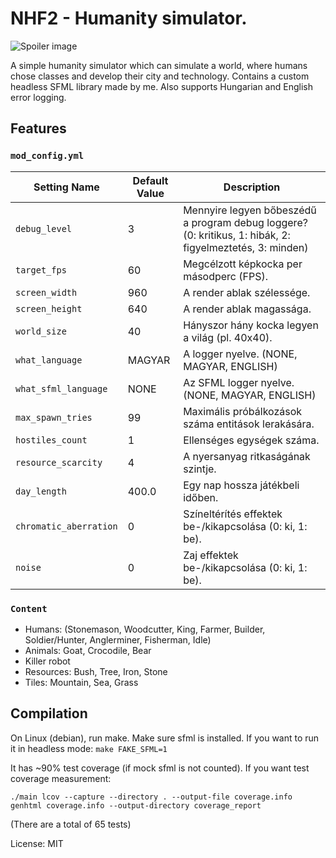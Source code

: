 # NHF2 - Humanity simulator.

![Spoiler image](https://afghangoat.hu/img/img103.png)

A simple humanity simulator which can simulate a world, where humans chose classes and develop their city and technology.
Contains a custom headless SFML library made by me.
Also supports Hungarian and English error logging.

## Features

### `mod_config.yml`

| Setting Name             | Default Value | Description                                                                 |
|--------------------------|---------------|-----------------------------------------------------------------------------|
| `debug_level`            | 3             | Mennyire legyen bőbeszédű a program debug loggere? (0: kritikus, 1: hibák, 2: figyelmeztetés, 3: minden) |
| `target_fps`             | 60            | Megcélzott képkocka per másodperc (FPS).                                   |
| `screen_width`           | 960           | A render ablak szélessége.                                                 |
| `screen_height`          | 640           | A render ablak magassága.                                                  |
| `world_size`             | 40            | Hányszor hány kocka legyen a világ (pl. 40x40).                            |
| `what_language`          | MAGYAR        | A logger nyelve. (NONE, MAGYAR, ENGLISH)                                   |
| `what_sfml_language`     | NONE          | Az SFML logger nyelve. (NONE, MAGYAR, ENGLISH)                             |
| `max_spawn_tries`        | 99            | Maximális próbálkozások száma entitások lerakására.                        |
| `hostiles_count`         | 1             | Ellenséges egységek száma.                                                 |
| `resource_scarcity`      | 4             | A nyersanyag ritkaságának szintje.                                         |
| `day_length`             | 400.0         | Egy nap hossza játékbeli időben.                                           |
| `chromatic_aberration`   | 0             | Színeltérítés effektek be-/kikapcsolása (0: ki, 1: be).                    |
| `noise`                  | 0             | Zaj effektek be-/kikapcsolása (0: ki, 1: be).                              |

### `Content`

- Humans: (Stonemason, Woodcutter, King, Farmer, Builder, Soldier/Hunter, Anglerminer, Fisherman, Idle)
- Animals: Goat, Crocodile, Bear
- Killer robot
- Resources: Bush, Tree, Iron, Stone
- Tiles: Mountain, Sea, Grass

## Compilation

On Linux (debian), run make.
Make sure sfml is installed.
If you want to run it in headless mode: `make FAKE_SFML=1`

It has ~90% test coverage (if mock sfml is not counted).
If you want test coverage measurement:

`./main
lcov --capture --directory . --output-file coverage.info
genhtml coverage.info --output-directory coverage_report`

(There are a total of 65 tests)

License: MIT
